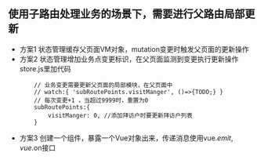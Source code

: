 
## 使用子路由处理业务的场景下，需要进行父路由局部更新
- 方案1 
	状态管理缓存父页面VM对象，mutation变更时触发父页面的更新操作
- 方案2
	状态管理增加业务点变更标识，在父页面监测到变更执行更新操作
	store.js里加代码
	```
		// 业务变更需要更新父页面的局部模块，在父页面中
		// watch:{ 'subRoutePoints.visitManger', ()=>{TODO;} }
		// 每次变更+1 ，当超过9999时，重置为0
		subRoutePoints:{
			visitManger: 0, //添加拜访户时要更新拜访户列表
		}
	```
- 方案3
	创建一个组件，暴露一个Vue对象出来，传递消息使用vue.$emit,vue.$on接口